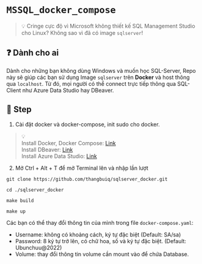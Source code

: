 # `MSSQL_docker_compose`

> :bulb: Cringe cực độ vì Microsoft không thiết kế SQL Management Studio cho Linux? Không sao vì đã có image `sqlserver`!

## :question: Dành cho ai
Dành cho những bạn không dùng Windows và muốn học SQL-Server, Repo này sẽ giúp các bạn sử dụng Image `sqlserver` trên **Docker** và host thông qua `localhost`. Từ đó, mọi người có thể connect trực tiếp thông qua SQL-Client như Azure Data Studio hay DBeaver.

## :feet: Step


1. Cài đặt docker và docker-compose, init sudo cho docker.

> :bulb:  
Install Docker, Docker Compose: [Link](https://support.netfoundry.io/hc/en-us/articles/360057865692-Installing-Docker-and-docker-compose-for-Ubuntu-20-04)  
Install DBeaver: [Link](https://dbeaver.io/download/)  
Install Azure Data Studio: [Link](https://learn.microsoft.com/en-us/sql/azure-data-studio/download-azure-data-studio?view=sql-server-ver16&tabs=redhat-install%2Credhat-uninstall)

2. Mở Ctrl + Alt + T để mở Terminal lên và nhập lần lượt

```
git clone https://github.com/thangbuiq/sqlserver_docker.git
```
```
cd ./sqlserver_docker
```
```
make build
```
```
make up
```
Các bạn có thể thay đổi thông tin của mình trong file `docker-compose.yaml`:
- Username: không có khoảng cách, ký tự đặc biệt (Default: SA/sa)
- Password: 8 ký tự trở lên, có chữ hoa, số và ký tự đặc biệt. (Default: Ubunchuu@2022)
- Volume: thay đổi thông tin volume cần mount vào để chứa Database.
